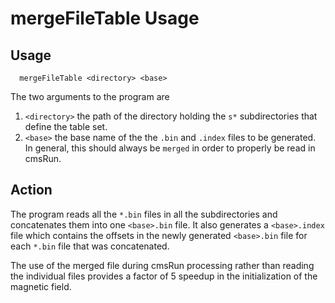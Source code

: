 # mergeFileTable Usage

## Usage

```
  mergeFileTable <directory> <base>
```

The two arguments to the program are
1. `<directory>` the path of the directory holding the `s*` subdirectories that define the table set.
2. `<base>` the base name of the the `.bin` and `.index` files to be generated. In general, this should always be `merged` in order to properly be read in cmsRun.

## Action

The program reads all the `*.bin` files in all the subdirectories and concatenates them into one `<base>.bin` file. It also generates a `<base>.index` file which contains the offsets in the newly generated `<base>.bin` file for each `*.bin` file that was concatenated.

The use of the merged file during cmsRun processing rather than reading the individual files provides a factor of 5 speedup in the initialization of the magnetic field. 

